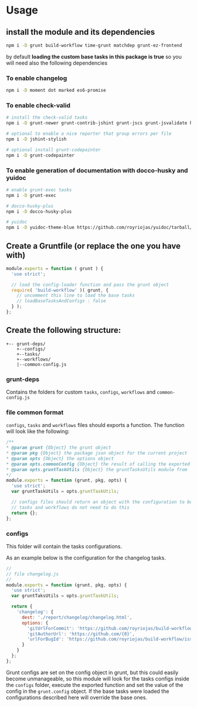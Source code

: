 # Usage

## install the module and its dependencies

```sh
npm i -D grunt build-workflow time-grunt matchdep grunt-ez-frontend
```

by default **loading the custom base tasks in this package is true** so you will need also the following dependencies
 
### To enable changelog
```sh
npm i -D moment dot marked es6-promise
```

### To enable check-valid

```sh
# install the check-valid tasks
npm i -D grunt-newer grunt-contrib-jshint grunt-jscs grunt-jsvalidate https://github.com/royriojas/grunt-jsbeautifier/tarball/e69f6ef

# optional to enable a nice reporter that group errors per file
npm i -D jshint-stylish

# optional install grunt-codepainter
npm i -D grunt-codepainter
```

### To enable generation of documentation with docco-husky and yuidoc

```sh
# enable grunt-exec tasks
npm i -D grunt-exec

# docco-husky-plus
npm i -D docco-husky-plus

# yuidoc
npm i -D yuidoc-theme-blue https://github.com/royriojas/yuidoc/tarball/ed6e335
```
 
## Create a Gruntfile (or replace the one you have with)

```javascript
module.exports = function ( grunt ) {
  'use strict';

  // load the config-loader function and pass the grunt object
  require( 'build-workflow' )( grunt, {
    // uncomment this line to load the base tasks
    // loadBaseTasksAndConfigs : false
  } );
};
```

## Create the following structure:

```
+-- grunt-deps/
    +--configs/
    +--tasks/
    +--workflows/
    |--common-config.js
```

### grunt-deps 

Contains the folders for custom `tasks`, `configs`, `workflows` and `common-config.js`


### file common format

`configs`, `tasks` and `workflows` files should exports a function. The function will look like the following: 

```javascript
/**
* @param grunt {Object} the grunt object
* @param pkg {Object} the package json object for the current project
* @param opts {Object} the options object
* @param opts.commonConfig {Object} the result of calling the exported function from `common-config.js`
* @param opts.gruntTaskUtils {Object} the gruntTasksUtils module from `grunt-ez-frontend`
*/
module.exports = function (grunt, pkg, opts) {
  'use strict';
  var gruntTaskUtils = opts.gruntTaskUtils;

  // configs files should return an object with the configuration to be set
  // tasks and workflows do not need to do this
  return {};
};
```

### configs

This folder will contain the tasks configurations. 

As an example below is the configuration for the changelog tasks.

```javascript
//
// file changelog.js
//
module.exports = function (grunt, pkg, opts) {
  'use strict';
  var gruntTaksUtils = opts.gruntTaskUtils;

  return {
    'changelog': {
      dest: './report/changelog/changelog.html',
      options: {
        'gitUrlForCommit': 'https://github.com/royriojas/build-workflow/commit/{0}',
        'gitAuthorUrl': 'https://github.com/{0}',
        'urlForBugId': 'https://github.com/royriojas/build-workflow/issues/{0}'
      }
    }
  };
};
```

Grunt configs are set on the config object in grunt, but this could easily become unmanageable, so this module
will look for the tasks configs inside the `configs` folder, execute the exported function and set the value of 
the config in the `grunt.config` object. If the base tasks were loaded the configurations described here will 
override the base ones.
